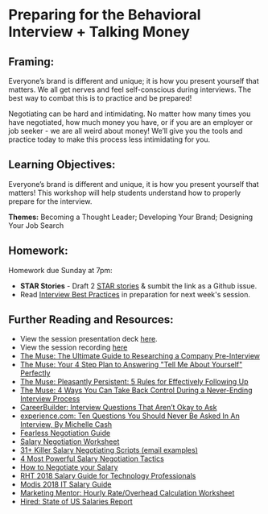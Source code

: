 # Preparing for the Behavioral Interview + Talking Money

## Framing: 

Everyone’s brand is different and unique; it is how you present yourself that matters. We all get nerves and feel self-conscious during interviews. The best way to combat this is to practice and be prepared!

Negotiating can be hard and intimidating. No matter how many times you have negotiated, how much money you have, or if you are an employer or job seeker - we are all weird about money! We’ll give you the tools and practice today to make this process less intimidating for you.

## Learning Objectives:

Everyone’s brand is different and unique, it is how you present yourself that matters! This workshop will help students understand how to properly prepare for the interview. 

**Themes:** Becoming a Thought Leader; Developing Your Brand; Designing Your Job Search

## Homework:  
Homework due Sunday at 7pm: 
- **STAR Stories** - Draft 2 [STAR stories](https://www.themuse.com/advice/star-interview-method) & sumbit the link as a Github issue. 
- Read [Interview Best Practices](https://docs.google.com/document/d/1QZ_Tau63MVwzE5rZcqCfmxt0Fz_scl3Bw5Et9guLvmk/edit?usp=sharing) in preparation for next week's session. 

## Further Reading and Resources:
- View the session presentation deck [here](https://drive.google.com/drive/folders/1iT9wjJY75YZMcm2amhshLKquzFYpQS20). 
- View the session recording [here](https://generalassembly.zoom.us/recording/play/lE4G3sOZPDpuZXfaxUHAyJyfIxedwd7tblrsNKhHGC0pQQSthVmJ7c2bN85dGHsy?continueMode=true)
- [The Muse: The Ultimate Guide to Researching a Company Pre-Interview](https://www.themuse.com/advice/the-ultimate-guide-to-researching-a-company-preinterview)
- [The Muse: Your 4 Step Plan to Answering "Tell Me About Yourself" Perfectly](https://www.themuse.com/advice/your-4step-plan-to-answering-tell-me-about-yourself-perfectly?utm_source=Sailthru&utm_medium=email&utm_campaign=Your%204-Step%20Plan%20to%20Answering%20%E2%80%9CTell%20Me%20About%20Yourself%E2%80%9D%20Perfectly&utm_term=Daily%20Email%20List)
- [The Muse: Pleasantly Persistent: 5 Rules for Effectively Following Up](https://www.themuse.com/advice/pleasantly-persistent-5-rules-for-effectively-following-up)
- [The Muse: 4 Ways You Can Take Back Control During a Never-Ending Interview Process](https://www.themuse.com/advice/4-ways-you-can-take-back-control-during-a-neverending-interview-process?utm_source=Sailthru&utm_medium=email&utm_campaign=%2A%20New%20BOTW%20Template%209/13/15&utm_term=Sunday%20-%20Best%20of%20The%20Web)
- [CareerBuilder: Interview Questions That Aren’t Okay to Ask](http://www.careerbuilder.com/share/aboutus/pressreleasesdetail.aspx?sd=4/9/2015&id=pr877&ed=12/31/2015)
- [experience.com: Ten Questions You Should Never Be Asked In An Interview, By Michelle Cash](https://www.experience.com/alumnus/article?channel_id=Interviews&source_page=additional_articles&article_id=article_1150295002556)
- [Fearless Negotiation Guide](https://drive.google.com/file/d/1o6rNX7igImoR6OWZEKTuiK6haEcSverV/view?usp=sharing)
- [Salary Negotiation Worksheet](https://docs.google.com/document/d/123w5EUPOB8UA93aLLOgDOhr6aBD2gfWB-LwVPLPiu4s/edit)
- [31+ Killer Salary Negotiating Scripts (email examples) ](http://www.lewis-lin.com/blog/2015/5/6/31-killer-salary-negotiation-scripts)
- [4 Most Powerful Salary Negotiation Tactics](http://money.usnews.com/money/blogs/outside-voices-careers/2015/06/29/the-4-most-powerful-salary-negotiation-tactics)
- [How to Negotiate your Salary](http://lifehacker.com/how-to-negotiate-your-salary-1566202988)
- [RHT 2018 Salary Guide for Technology Professionals](https://www.roberthalf.com/salary-guide/technology)
- [Modis 2018 IT Salary Guide](http://www.modis.com/clients/salary-guide/)
- [Marketing Mentor: Hourly Rate/Overhead Calculation Worksheet](https://drive.google.com/open?id=0B0cuNYi34jyublZNUGk3WXFyRTg&authuser=0)
- [Hired: State of US Salaries Report](https://hired.com/whitepapers/software-engineer-salary-data?utm_source=customerio&utm_medium=email&utm_campaign=salaryreport)

